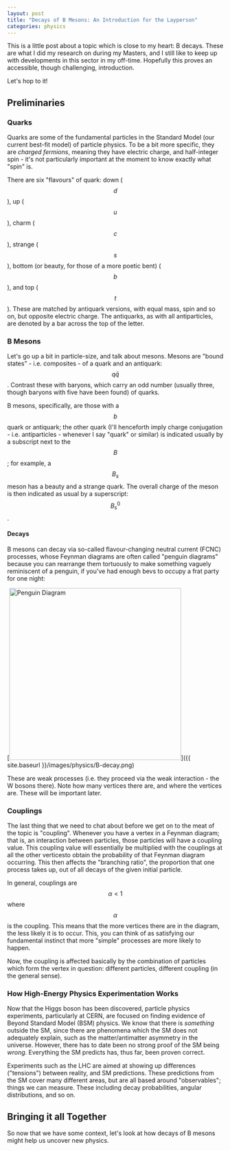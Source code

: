 ```yaml
---
layout: post
title: "Decays of B Mesons: An Introduction for the Layperson"
categories: physics
---
```


This is a little post about a topic which is close to my heart: B decays. These are what I did my research on during my Masters, and I still like to keep up with developments in this sector in my off-time. Hopefully this proves an accessible, though challenging, introduction.

Let's hop to it!

## Preliminaries

### Quarks

Quarks are some of the fundamental particles in the Standard Model (our current best-fit model) of particle physics. To be a bit more specific, they are _charged fermions_, meaning they have electric charge, and half-integer spin - it's not particularly important at the moment to know exactly what "spin" is.

There are six "flavours" of quark: down ($$d$$), up ($$u$$), charm ($$c$$), strange ($$s$$), bottom (or beauty, for those of a more poetic bent) ($$b$$), and top ($$t$$). These are matched by antiquark versions, with equal mass, spin and so on, but opposite electric charge. The antiquarks, as with all antiparticles, are denoted by a bar across the top of the letter.

### B Mesons

Let's go up a bit in particle-size, and talk about mesons. Mesons are "bound states" - i.e. composites - of a quark and an antiquark: $$q \bar{q}$$. Contrast these with baryons, which carry an odd number (usually three, though baryons with five have been found) of quarks.

B mesons, specifically, are those with a $$b$$ quark or antiquark; the other quark (I'll henceforth imply charge conjugation - i.e. antiparticles - whenever I say "quark" or similar) is indicated usually by a subscript next to the $$B$$; for example, a $$B_s$$ meson has a beauty and a strange quark. The overall charge of the meson is then indicated as usual by a superscript: $$B^0_s$$.

#### Decays

B mesons can decay via so-called flavour-changing neutral current (FCNC) processes, whose Feynman diagrams are often called "penguin diagrams" because you can rearrange them tortuously to make something vaguely reminiscent of a penguin, if you've had enough bevs to occupy a frat party for one night:

[<img src="{{ site.baseurl }}/images/physics/B-decay.png" alt="Penguin Diagram" style="width: 400px;"/>]({{ site.baseurl }}/images/physics/B-decay.png)

These are weak processes (i.e. they proceed via the weak interaction - the W bosons there). Note how many vertices there are, and where the vertices are. These will be important later.

### Couplings

The last thing that we need to chat about before we get on to the meat of the topic is "coupling". Whenever you have a vertex in a Feynman diagram; that is, an interaction between particles, those particles will have a coupling value. This coupling value will essentially be multiplied with the couplings at all the other verticesto obtain the probability of that Feynman diagram occurring. This then affects the "branching ratio", the proportion that one process takes up, out of all decays of the given initial particle.

In general, couplings are $$\alpha \lt 1$$ where $$\alpha$$ is the coupling. This means that the more vertices there are in the diagram, the less likely it is to occur. This, you can think of as satisfying our fundamental instinct that more "simple" processes are more likely to happen.

Now, the coupling is affected basically by the combination of particles which form the vertex in question: different particles, different coupling (in the general sense).

### How High-Energy Physics Experimentation Works

Now that the Higgs boson has been discovered, particle physics experiments, particularly at CERN, are focused on finding evidence of Beyond Standard Model (BSM) physics. We know that there is _something_ outside the SM, since there are phenomena which the SM does not adequately explain, such as the matter/antimatter asymmetry in the universe. However, there has to date been no strong proof of the SM being _wrong_. Everything the SM predicts has, thus far, been proven correct.

Experiments such as the LHC are aimed at showing up differences ("tensions") between reality, and SM predictions. These predictions from the SM cover many different areas, but are all based around "observables"; things we can measure. These including decay probabilities, angular distributions, and so on.

## Bringing it all Together

So now that we have some context, let's look at how decays of B mesons might help us uncover new physics.
